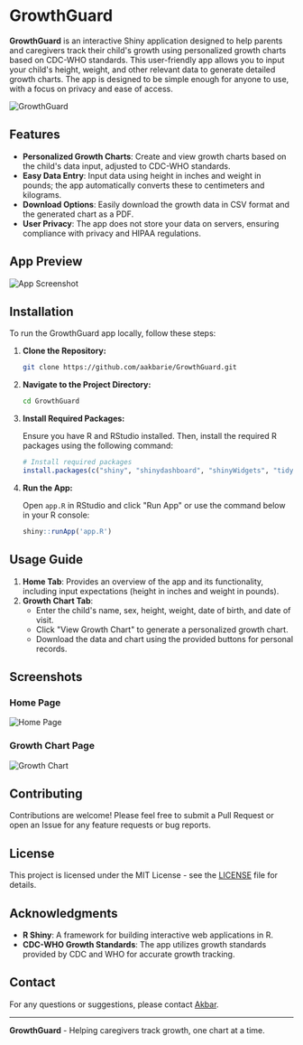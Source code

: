 # GrowthGuard

**GrowthGuard** is an interactive Shiny application designed to help parents and caregivers track their child's growth using personalized growth charts based on CDC-WHO standards. This user-friendly app allows you to input your child's height, weight, and other relevant data to generate detailed growth charts. The app is designed to be simple enough for anyone to use, with a focus on privacy and ease of access.

![GrowthGuard](https://github.com/aakbarie/GrowthGuard/assets/banner.png) 

## Features

- **Personalized Growth Charts**: Create and view growth charts based on the child's data input, adjusted to CDC-WHO standards.
- **Easy Data Entry**: Input data using height in inches and weight in pounds; the app automatically converts these to centimeters and kilograms.
- **Download Options**: Easily download the growth data in CSV format and the generated chart as a PDF.
- **User Privacy**: The app does not store your data on servers, ensuring compliance with privacy and HIPAA regulations.

## App Preview

![App Screenshot](https://github.com/aakbarie/GrowthGuard/assets/app_screenshot.png)

## Installation

To run the GrowthGuard app locally, follow these steps:

1. **Clone the Repository:**

   ```bash
   git clone https://github.com/aakbarie/GrowthGuard.git
   ```

2. **Navigate to the Project Directory:**

   ```bash
   cd GrowthGuard
   ```

3. **Install Required Packages:**

   Ensure you have R and RStudio installed. Then, install the required R packages using the following command:

   ```r
   # Install required packages
   install.packages(c("shiny", "shinydashboard", "shinyWidgets", "tidyverse", "lubridate"))
   ```

4. **Run the App:**

   Open `app.R` in RStudio and click "Run App" or use the command below in your R console:

   ```r
   shiny::runApp('app.R')
   ```

## Usage Guide

1. **Home Tab**: Provides an overview of the app and its functionality, including input expectations (height in inches and weight in pounds).
2. **Growth Chart Tab**:
   - Enter the child's name, sex, height, weight, date of birth, and date of visit.
   - Click "View Growth Chart" to generate a personalized growth chart.
   - Download the data and chart using the provided buttons for personal records.

## Screenshots

### Home Page

![Home Page](https://github.com/aakbarie/GrowthGuard/assets/home_screenshot.png)

### Growth Chart Page

![Growth Chart](https://github.com/aakbarie/GrowthGuard/assets/growth_chart_screenshot.png)

## Contributing

Contributions are welcome! Please feel free to submit a Pull Request or open an Issue for any feature requests or bug reports.

## License

This project is licensed under the MIT License - see the [LICENSE](LICENSE) file for details.

## Acknowledgments

- **R Shiny**: A framework for building interactive web applications in R.
- **CDC-WHO Growth Standards**: The app utilizes growth standards provided by CDC and WHO for accurate growth tracking.

## Contact

For any questions or suggestions, please contact [Akbar](mailto:akbar.esfahani@gmail.com).

---

**GrowthGuard** - Helping caregivers track growth, one chart at a time.
